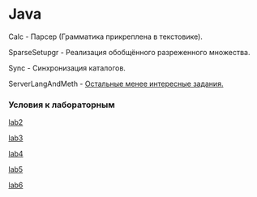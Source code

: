 # Java
Calc - Парсер (Грамматика прикреплена в текстовике).

SparseSetupgr - Реализация обобщённого разреженного множества.

Sync - Синхронизация каталогов.

ServerLangAndMeth - [Остальные менее интересные задания.](https://personalfebus.s-ul.eu/aTCilRXE)

### Условия к лабораторным

[lab2](https://personalfebus.s-ul.eu/BLf1FrUC)

[lab3](https://personalfebus.s-ul.eu/zPMpYFHA)

[lab4](https://personalfebus.s-ul.eu/vBwstfwb)

[lab5](https://personalfebus.s-ul.eu/RYowNynh)

[lab6](https://personalfebus.s-ul.eu/VVNsh4CL)